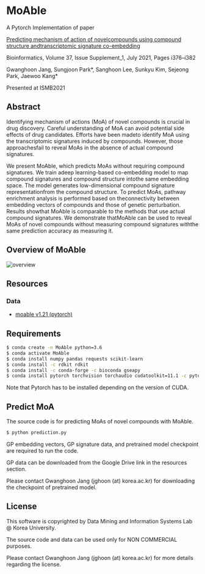 # MoAble

A Pytorch Implementation of paper

[Predicting mechanism of action of novelcompounds using compound structure andtranscriptomic signature co-embedding](https://academic.oup.com/bioinformatics/article/37/Supplement_1/i376/6319674)

Bioinformatics, Volume 37, Issue Supplement_1, July 2021, Pages i376–i382

Gwanghoon Jang, Sungjoon Park*, Sanghoon Lee, Sunkyu Kim, Sejeong Park, Jaewoo Kang* 

Presented at ISMB2021

## Abstract

Identifying mechanism of actions (MoA) of novel compounds is crucial in drug discovery. Careful understanding of MoA can avoid potential side effects of drug candidates. Efforts have been madeto identify MoA using the transcriptomic signatures induced by compounds. However, those approachesfail to reveal MoAs in the absence of actual compound signatures.

We present MoAble, which predicts MoAs without requiring compound signatures. We train adeep learning-based co-embedding model to map compound signatures and compound structure intothe same embedding space. The model generates low-dimensional compound signature representationfrom the compound structure. To predict MoAs, pathway enrichment analysis is performed based on theconnectivity between embedding vectors of compounds and those of genetic perturbation. Results showthat MoAble is comparable to the methods that use actual compound signatures. We demonstrate thatMoAble can be used to reveal MoAs of novel compounds without measuring compound signatures withthe same prediction accuracy as measuring it.

## Overview of MoAble

![overview](https://user-images.githubusercontent.com/56992294/106699777-dbf52a80-6626-11eb-824a-cf41530380d5.png)

## Resources

### Data
- [moable v1.21 (pytorch)](https://drive.google.com/drive/folders/1ZDerqTBeRvSWPshfODixjjvafpjjF9Mh?usp=sharing)


## Requirements

```bash
$ conda create -n MoAble python=3.6
$ conda activate MoAble
$ conda install numpy pandas requests scikit-learn
$ conda install -c rdkit rdkit
$ conda install -c conda-forge -c bioconda gseapy
$ conda install pytorch torchvision torchaudio cudatoolkit=11.1 -c pytorch -c nvidia
```
Note that Pytorch has to be installed depending on the version of CUDA.

## Predict MoA

The source code is for predicting MoAs of novel compounds with MoAble.

```bash
$ python prediction.py 
```

GP embedding vectors, GP signature data, and pretrained model checkpoint are required to run the code. 

GP data can be downloaded from the Google Drive link in the resources section. 

Please contact Gwanghoon Jang (jghoon (at) korea.ac.kr) for downloading the checkpoint of pretrained model.

## License

This software is copyrighted by Data Mining and Information Systems Lab @ Korea University.

The source code and data can be used only for NON COMMERCIAL purposes. 

Please contact Gwanghoon Jang (jghoon (at) korea.ac.kr) for more details regarding the license.
